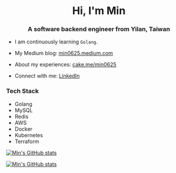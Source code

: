 <h1 align="center">Hi, I'm Min</h1>

<h3 align="center">A software backend engineer from Yilan, Taiwan</h3>

- I am continuously learning `Golang`.

- My Medium blog: [min0625.medium.com](https://min0625.medium.com/)

- About my experiences: [cake.me/min0625](https://www.cake.me/min0625)

- Connect with me: [LinkedIn](https://www.linkedin.com/in/min0625/)

### Tech Stack
- Golang
- MySQL
- Redis
- AWS
- Docker
- Kubernetes
- Terraform

[![Min's GitHub stats](https://github-readme-stats.vercel.app/api?username=min0625&theme=radical&include_all_commits=true&show_icons=true)](https://github.com/min0625)

[![Min's GitHub stats](https://github-readme-stats.vercel.app/api/top-langs/?username=min0625&theme=radical&layout=compact)](https://github.com/min0625)

